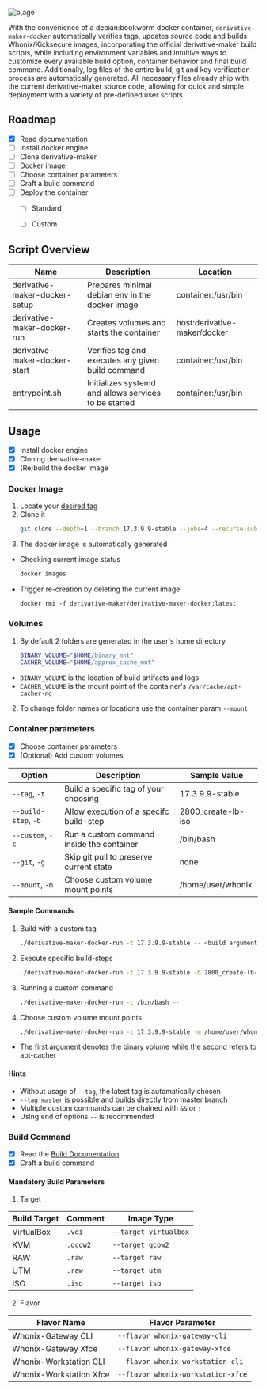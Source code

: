 ![o,age](https://i.postimg.cc/1tvBZfYQ/prototypes.png)

With the convenience of a debian:bookworm docker container, `derivative-maker-docker` automatically verifies tags, updates source code and builds Whonix/Kicksecure images, incorporating the official derivative-maker build scripts, while including environment variables and intuitive ways to customize every available build option, container behavior and final build command. Additionally, log files of the entire build, git and key verification process are automatically generated. All necessary files already ship with the current derivative-maker source code, allowing for quick and simple deployment with a variety of pre-defined user scripts.

## Roadmap
- [x] Read documentation
- [ ] Install docker engine
- [ ] Clone derivative-maker
- [ ] Docker image
- [ ] Choose container parameters
- [ ] Craft a build command
- [ ] Deploy the container
    - [ ] Standard
    - [ ] Custom


## Script Overview
|  Name                                             | Description              | Location
| --------------------------------------------------| -------------------------|------------|
| derivative-maker-docker-setup | Prepares minimal debian env in the docker image | container:/usr/bin
| derivative-maker-docker-run| Creates volumes and starts the container | host:derivative-maker/docker
| derivative-maker-docker-start| Verifies tag and executes any given build command  | container:/usr/bin
| entrypoint.sh | Initializes systemd and allows services to be started | container:/usr/bin

## Usage
- [x] Install docker engine
- [x] Cloning derivative-maker
- [x] (Re)build the docker image
### Docker Image
1. Locate your [desired tag](https://github.com/Whonix/derivative-maker/tags)
2. Clone it
   ```sh
   git clone --depth=1 --branch 17.3.9.9-stable --jobs=4 --recurse-submodules --shallow-submodules https://github.com/Whonix/derivative-maker.git
   ```
3. The docker image is automatically generated
  + Checking current image status
    ```sh
    docker images
    ```
  + Trigger re-creation by deleting the current image
    ```
    docker rmi -f derivative-maker/derivative-maker-docker:latest
    ```
### Volumes
1. By default 2 folders are generated in the user's home directory
   ```sh
   BINARY_VOLUME="$HOME/binary_mnt"
   CACHER_VOLUME="$HOME/approx_cache_mnt"
   ```
  + `BINARY_VOLUME` is the location of build artifacts and logs
  + `CACHER_VOLUME` is the mount point of the container's `/var/cache/apt-cacher-ng`
2. To change folder names or locations use the container param `--mount`
### Container parameters
- [x] Choose container parameters
- [x] (Optional) Add custom volumes

|  Option     | Description              | Sample Value
| ------------| -------------------------|------------|
| `--tag`, `-t` | Build a specific tag of your choosing | 17.3.9.9-stable
| `--build-step`, `-b` | Allow execution of a specifc build-step |2800_create-lb-iso
| `--custom`, `-c` | Run a custom command inside the container | /bin/bash
| `--git`, `-g`| Skip git pull to preserve current state  | none
| `--mount`, `-m`| Choose custom volume mount points  | /home/user/whonix
#### Sample Commands
1. Build with a custom tag
   ```sh
   ./derivative-maker-docker-run -t 17.3.9.9-stable -- <build arguments>
   ```
2. Execute specific build-steps
   ```sh
   ./derivative-maker-docker-run -t 17.3.9.9-stable -b 2800_create-lb-iso -- <build arguments>
   ```
3. Running a custom command
   ```sh
   ./derivative-maker-docker-run -c /bin/bash --
   ```
4. Choose custom volume mount points
   ```sh
   ./derivative-maker-docker-run -t 17.3.9.9-stable -m /home/user/whonix /home/user/apt-cache -- <build arguments>
   ```
  + The first argument denotes the binary volume while the second refers to apt-cacher
#### Hints
* Without usage of `--tag`, the latest tag is automatically chosen
* `--tag master` is possible and builds directly from master branch
* Multiple custom commands can be chained with `&&` or `;`
* Using end of options `--` is recommended
### Build Command
- [x] Read the [Build Documentation](https://www.whonix.org/wiki/Dev/Build_Documentation/VM#Build)
- [x] Craft a build command
#### Mandatory Build Parameters
1. Target

 | Build Target  | Comment | Image Type |
 | -------------------------|------------|-----|
 | VirtualBox | `.vdi` | `--target virtualbox` |
 | KVM | `.qcow2` |  `--target qcow2`   |
 | RAW | `.raw` |  `--target raw`   |
 | UTM  | `.raw`  |  `--target utm`   |
 | ISO  | `.iso` |   `--target iso`   |

 2. Flavor

 | Flavor Name  | Flavor Parameter |
 | -------------------------|------------|
 | Whonix-Gateway CLI | `--flavor whonix-gateway-cli` |
 | Whonix-Gateway Xfce  | `--flavor whonix-gateway-xfce ` |
 | Whonix-Workstation CLI  | `--flavor whonix-workstation-cli` |
 | Whonix-Workstation Xfce 	  | `--flavor whonix-workstation-xfce`  |

